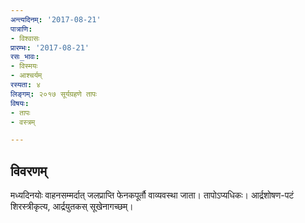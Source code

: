 ```yaml
---
अन्त्यदिनम्: '2017-08-21'
पात्राणि:
- विश्वासः
प्रारम्भः: '2017-08-21'
रसः_भावः:
- विस्मयः
- आश्चर्यम्
रस्यता: ४
लिङ्गम्: २०१७ सूर्यग्रहणे तापः
विषयः:
- तापः
- वस्त्रम्

---
```


## विवरणम्
मध्यदिनयोः वाहनसम्मर्दात् जलप्राप्ति फेनकपूर्तौ वाव्यवस्था जाता। तापोऽप्यधिकः। आर्द्रशोषण-पटं शिरस्त्रीकृत्य, आर्द्रयुतकस् सूखेनागच्छम्।

